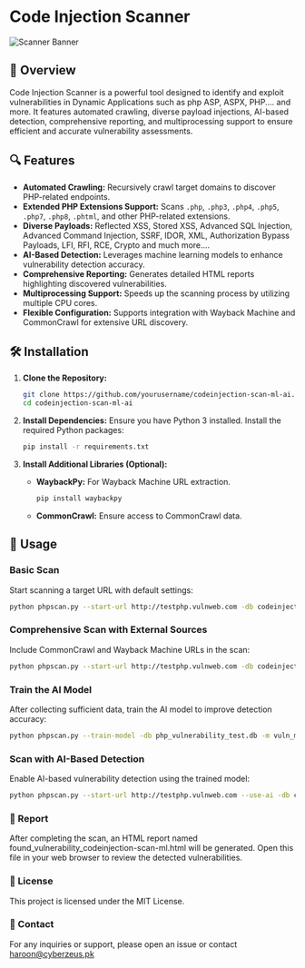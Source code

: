 # Code Injection Scanner

![Scanner Banner](https://your-image-link.com/banner.png)

## 🚀 Overview

Code Injection Scanner is a powerful tool designed to identify and exploit vulnerabilities in Dynamic Applications such as php ASP, ASPX, PHP.... and more. It features automated crawling, diverse payload injections, AI-based detection, comprehensive reporting, and multiprocessing support to ensure efficient and accurate vulnerability assessments.

## 🔍 Features

- **Automated Crawling:** Recursively crawl target domains to discover PHP-related endpoints.
- **Extended PHP Extensions Support:** Scans `.php`, `.php3`, `.php4`, `.php5`, `.php7`, `.php8`, `.phtml`, and other PHP-related extensions.
- **Diverse Payloads:** Reflected XSS, Stored XSS, Advanced SQL Injection, Advanced Command Injection, SSRF, IDOR, XML, Authorization Bypass Payloads, LFI, RFI, RCE, Crypto and much more....
- **AI-Based Detection:** Leverages machine learning models to enhance vulnerability detection accuracy.
- **Comprehensive Reporting:** Generates detailed HTML reports highlighting discovered vulnerabilities.
- **Multiprocessing Support:** Speeds up the scanning process by utilizing multiple CPU cores.
- **Flexible Configuration:** Supports integration with Wayback Machine and CommonCrawl for extensive URL discovery.

## 🛠 Installation

1. **Clone the Repository:**
    ```bash
    git clone https://github.com/yourusername/codeinjection-scan-ml-ai.git
    cd codeinjection-scan-ml-ai
    ```

2. **Install Dependencies:**
    Ensure you have Python 3 installed. Install the required Python packages:
    ```bash
    pip install -r requirements.txt
    ```

3. **Install Additional Libraries (Optional):**
    - **WaybackPy:** For Wayback Machine URL extraction.
        ```bash
        pip install waybackpy
        ```
    - **CommonCrawl:** Ensure access to CommonCrawl data.

## 📝 Usage

### Basic Scan
Start scanning a target URL with default settings:
```bash
python phpscan.py --start-url http://testphp.vulnweb.com -db codeinjection-scan-ml.db -r -v --max-depth 3
```

### Comprehensive Scan with External Sources
Include CommonCrawl and Wayback Machine URLs in the scan:
```bash
python phpscan.py --start-url http://testphp.vulnweb.com -db codeinjection-scan-ml.db -r -v --use-commoncrawl --include-wayback --max-depth 3
```

### Train the AI Model
After collecting sufficient data, train the AI model to improve detection accuracy:
```bash
python phpscan.py --train-model -db php_vulnerability_test.db -m vuln_model.pkl
```

### Scan with AI-Based Detection
Enable AI-based vulnerability detection using the trained model:
```bash
python phpscan.py --start-url http://testphp.vulnweb.com --use-ai -db codeinjection-scan-ml.db -r -v -m vuln_model.pkl --max-depth 3
```

### 📄 Report
After completing the scan, an HTML report named found_vulnerability_codeinjection-scan-ml.html will be generated. Open this file in your web browser to review the detected vulnerabilities.

###  📜 License
This project is licensed under the MIT License.

### 📧 Contact
For any inquiries or support, please open an issue or contact haroon@cyberzeus.pk
